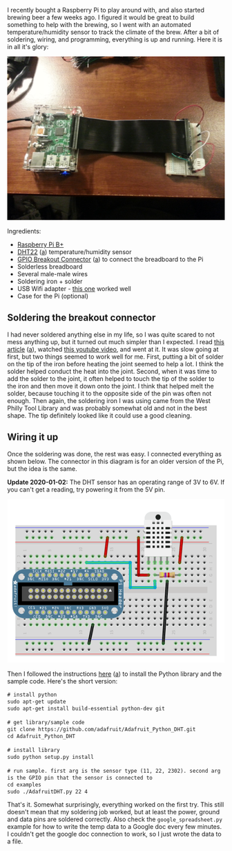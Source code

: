---
---

I recently bought a Raspberry Pi to play around with, and also started brewing beer a few weeks ago. I figured it would be great to build something to help with the brewing, so I went with an automated temperature/humidity sensor to track the climate of the brew. After a bit of soldering, wiring, and programming, everything is up and running. Here it is in all it's glory:

![](/img/raspi-weather-station.jpg)

Ingredients:

- [Raspberry Pi B+](http://www.raspberrypi.org/products/model-b-plus/)
- [DHT22](http://www.adafruit.com/products/385) ([a](/archive/www.adafruit.com~product~385.html)) temperature/humidity sensor
- [GPIO Breakout Connector](https://www.adafruit.com/products/1990) ([a](/archive/www.adafruit.com~product~1990.html)) to connect the breadboard to the Pi
- Solderless breadboard
- Several male-male wires
- Soldering iron + solder
- USB Wifi adapter - [this one](http://www.amazon.com/gp/product/B003MTTJOY) worked well
- Case for the Pi (optional)

## Soldering the breakout connector

I had never soldered anything else in my life, so I was quite scared to not mess anything up, but it turned out much simpler than I expected. I read [this article](http://www.aaroncake.net/electronics/solder.htm) ([a](/archive/www.aaroncake.net~electronics~solder.htm.html)), watched [this youtube video](https://www.youtube.com/watch?v=I_NU2ruzyc4), and went at it. It was slow going at first, but two things seemed to work well for me. First, putting a bit of solder on the tip of the iron before heating the joint seemed to help a lot. I think the solder helped conduct the heat into the joint. Second, when it was time to add the solder to the joint, it often helped to touch the tip of the solder to the iron and then move it down onto the joint. I think that helped melt the solder, because touching it to the opposite side of the pin was often not enough. Then again, the soldering iron I was using came from the West Philly Tool Library and was probably somewhat old and not in the best shape. The tip definitely looked like it could use a good cleaning.

## Wiring it up

Once the soldering was done, the rest was easy. I connected everything as shown below. The connector in this diagram is for an older version of the Pi, but the idea is the same.

**Update 2020-01-02:** The DHT sensor has an operating range of 3V to 6V. If you can't get a reading, try powering it from the 5V pin.

![](/img/raspi-dht22-wiring.gif)

Then I followed the instructions [here](https://learn.adafruit.com/dht-humidity-sensing-on-raspberry-pi-with-gdocs-logging/software-install-updated) ([a](/archive/learn.adafruit.com~dht-humidity-sensing-on-raspberry-pi-with-gdocs-logging~software-install-updated.html)) to install the Python library and the sample code. Here's the short version:

	# install python
    sudo apt-get update
	sudo apt-get install build-essential python-dev git

    # get library/sample code
    git clone https://github.com/adafruit/Adafruit_Python_DHT.git
	cd Adafruit_Python_DHT

    # install library
    sudo python setup.py install

    # run sample. first arg is the sensor type (11, 22, 2302). second arg is the GPIO pin that the sensor is connected to
    cd examples
    sudo ./AdafruitDHT.py 22 4

That's it. Somewhat surprisingly, everything worked on the first try. This still doesn't mean that my soldering job worked, but at least the power, ground and data pins are soldered correctly. Also check the `google_spreadsheet.py` example for how to write the temp data to a Google doc every few minutes. I couldn't get the google doc connection to work, so I just wrote the data to a file.
